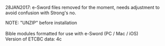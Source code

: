 28JAN2017: e-Sword files removed for the moment, needs adjustment to avoid confusion with Strong's no.

NOTE: "UNZIP" before installation<br />
<br />
Bible modules formatted for use with e-Sword (PC / Mac / iOS) <br />
Version of ETCBC data: 4c
